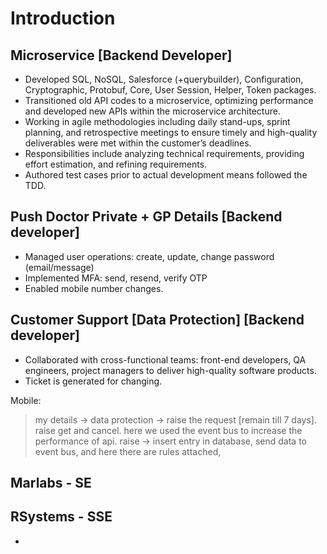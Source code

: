 # Introduction

## Microservice [Backend Developer]

- Developed SQL, NoSQL, Salesforce (+querybuilder), Configuration, Cryptographic, Protobuf, Core, User Session, Helper, Token packages.
- Transitioned old API codes to a microservice, optimizing performance and developed new APIs within the microservice architecture.
- Working in agile methodologies including daily stand-ups, sprint planning, and retrospective meetings to ensure timely and high-quality deliverables were met within the customer’s deadlines.
- Responsibilities include analyzing technical requirements, providing effort estimation, and refining requirements.
- Authored test cases prior to actual development means followed the TDD.

## Push Doctor Private + GP Details [Backend developer]

- Managed user operations: create, update, change password (email/message)
- Implemented MFA: send, resend, verify OTP
- Enabled mobile number changes.

## Customer Support [Data Protection] [Backend developer]

- Collaborated with cross-functional teams: front-end developers, QA engineers, project managers to deliver high-quality software products.
- Ticket is generated for changing.

Mobile:
> my details -> data protection -> raise the request [remain till 7 days].
> raise get and cancel.
> here we used the event bus to increase the performance of api.
> raise -> insert entry in database, send data to event bus, and here there are rules attached,

## Marlabs - SE

## RSystems - SSE

- 